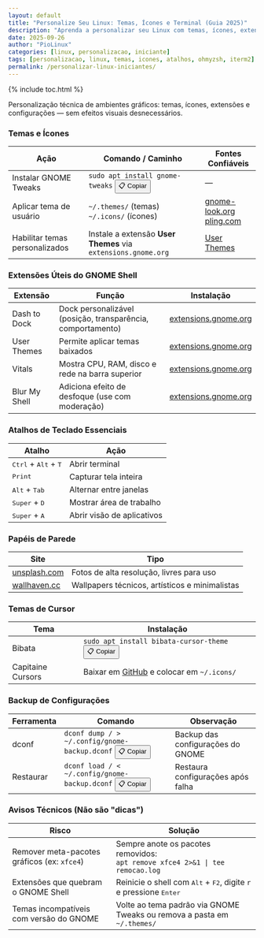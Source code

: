 ```yaml
---
layout: default
title: "Personalize Seu Linux: Temas, Ícones e Terminal (Guia 2025)"
description: "Aprenda a personalizar seu Linux com temas, ícones, extensões e atalhos. Deixe seu sistema com a sua cara — como um terminal com Oh My Zsh."
date: 2025-09-26
author: "PioLinux"
categories: [linux, personalizacao, iniciante]
tags: [personalizacao, linux, temas, icones, atalhos, ohmyzsh, iterm2]
permalink: /personalizar-linux-iniciantes/
---
```



{% include toc.html %}



<section class="post-content">

<p>Personalização técnica de ambientes gráficos: temas, ícones, extensões e configurações — sem efeitos visuais desnecessários.</p>

  <h3 id="temas-icone">Temas e Ícones</h3>
<table class="evergreen-table">
  <thead>
    <tr>
      <th>Ação</th>
      <th>Comando / Caminho</th>
      <th>Fontes Confiáveis</th>
    </tr>
  </thead>
  <tbody>
    <tr>
      <td data-label="Ação">Instalar GNOME Tweaks</td>
      <td data-label="Comando / Caminho">
        <code>sudo apt install gnome-tweaks</code>
        <button class="copy-btn" data-command="sudo apt install gnome-tweaks">📋 Copiar</button>
      </td>
      <td data-label="Fontes Confiáveis">—</td>
    </tr>
    <tr>
      <td data-label="Ação">Aplicar tema de usuário</td>
      <td data-label="Comando / Caminho">
        <code>~/.themes/</code> (temas)<br>
        <code>~/.icons/</code> (ícones)
      </td>
      <td data-label="Fontes Confiáveis">
        <a href="https://www.gnome-look.org/" target="_blank">gnome-look.org</a><br>
        <a href="https://pling.com/" target="_blank">pling.com</a>
      </td>
    </tr>
    <tr>
      <td data-label="Ação">Habilitar temas personalizados</td>
      <td data-label="Comando / Caminho">
        Instale a extensão <strong>User Themes</strong> via <code>extensions.gnome.org</code>
      </td>
      <td data-label="Fontes Confiáveis">
        <a href="https://extensions.gnome.org/extension/19/user-themes/" target="_blank">User Themes</a>
      </td>
    </tr>
  </tbody>
</table>

<h3 id="extensoes">Extensões Úteis do GNOME Shell</h3>
<table class="evergreen-table">
  <thead>
    <tr>
      <th>Extensão</th>
      <th>Função</th>
      <th>Instalação</th>
    </tr>
  </thead>
  <tbody>
    <tr>
      <td data-label="Extensão">Dash to Dock</td>
      <td data-label="Função">Dock personalizável (posição, transparência, comportamento)</td>
      <td data-label="Instalação">
        <a href="https://extensions.gnome.org/extension/307/dash-to-dock/" target="_blank">extensions.gnome.org</a>
      </td>
    </tr>
    <tr>
      <td data-label="Extensão">User Themes</td>
      <td data-label="Função">Permite aplicar temas baixados</td>
      <td data-label="Instalação">
        <a href="https://extensions.gnome.org/extension/19/user-themes/" target="_blank">extensions.gnome.org</a>
      </td>
    </tr>
    <tr>
      <td data-label="Extensão">Vitals</td>
      <td data-label="Função">Mostra CPU, RAM, disco e rede na barra superior</td>
      <td data-label="Instalação">
        <a href="https://extensions.gnome.org/extension/1460/vitals/" target="_blank">extensions.gnome.org</a>
      </td>
    </tr>
    <tr>
      <td data-label="Extensão">Blur My Shell</td>
      <td data-label="Função">Adiciona efeito de desfoque (use com moderação)</td>
      <td data-label="Instalação">
        <a href="https://extensions.gnome.org/extension/3193/blur-my-shell/" target="_blank">extensions.gnome.org</a>
      </td>
    </tr>
  </tbody>
</table>

<h3 id="atalhos">Atalhos de Teclado Essenciais</h3>
<table class="evergreen-table">
  <thead>
    <tr>
      <th>Atalho</th>
      <th>Ação</th>
    </tr>
  </thead>
  <tbody>
    <tr>
      <td data-label="Atalho"><kbd>Ctrl</kbd> + <kbd>Alt</kbd> + <kbd>T</kbd></td>
      <td data-label="Ação">Abrir terminal</td>
    </tr>
    <tr>
      <td data-label="Atalho"><kbd>Print</kbd></td>
      <td data-label="Ação">Capturar tela inteira</td>
    </tr>
    <tr>
      <td data-label="Atalho"><kbd>Alt</kbd> + <kbd>Tab</kbd></td>
      <td data-label="Ação">Alternar entre janelas</td>
    </tr>
    <tr>
      <td data-label="Atalho"><kbd>Super</kbd> + <kbd>D</kbd></td>
      <td data-label="Ação">Mostrar área de trabalho</td>
    </tr>
    <tr>
      <td data-label="Atalho"><kbd>Super</kbd> + <kbd>A</kbd></td>
      <td data-label="Ação">Abrir visão de aplicativos</td>
    </tr>
  </tbody>
</table>

<h3 id="papeis-parede">Papéis de Parede</h3>
<table class="evergreen-table">
  <thead>
    <tr>
      <th>Site</th>
      <th>Tipo</th>
    </tr>
  </thead>
  <tbody>
    <tr>
      <td data-label="Site"><a href="https://unsplash.com/" target="_blank">unsplash.com</a></td>
      <td data-label="Tipo">Fotos de alta resolução, livres para uso</td>
    </tr>
    <tr>
      <td data-label="Site"><a href="https://wallhaven.cc/" target="_blank">wallhaven.cc</a></td>
      <td data-label="Tipo">Wallpapers técnicos, artísticos e minimalistas</td>
    </tr>
  </tbody>
</table>

<h3 id="cursores">Temas de Cursor</h3>
<table class="evergreen-table">
  <thead>
    <tr>
      <th>Tema</th>
      <th>Instalação</th>
    </tr>
  </thead>
  <tbody>
    <tr>
      <td data-label="Tema">Bibata</td>
      <td data-label="Instalação">
        <code>sudo apt install bibata-cursor-theme</code>
        <button class="copy-btn" data-command="sudo apt install bibata-cursor-theme">📋 Copiar</button>
      </td>
    </tr>
    <tr>
      <td data-label="Tema">Capitaine Cursors</td>
      <td data-label="Instalação">
        Baixar em <a href="https://github.com/keeferrourke/capitaine-cursors" target="_blank">GitHub</a> e colocar em <code>~/.icons/</code>
      </td>
    </tr>
  </tbody>
</table>

<h3 id="backup-config">Backup de Configurações</h3>
<table class="evergreen-table">
  <thead>
    <tr>
      <th>Ferramenta</th>
      <th>Comando</th>
      <th>Observação</th>
    </tr>
  </thead>
  <tbody>
    <tr>
      <td data-label="Ferramenta">dconf</td>
      <td data-label="Comando">
        <code>dconf dump / > ~/.config/gnome-backup.dconf</code>
        <button class="copy-btn" data-command="dconf dump / > ~/.config/gnome-backup.dconf">📋 Copiar</button>
      </td>
      <td data-label="Observação">Backup das configurações do GNOME</td>
    </tr>
    <tr>
      <td data-label="Ferramenta">Restaurar</td>
      <td data-label="Comando">
        <code>dconf load / < ~/.config/gnome-backup.dconf</code>
        <button class="copy-btn" data-command="dconf load / < ~/.config/gnome-backup.dconf">📋 Copiar</button>
      </td>
      <td data-label="Observação">Restaura configurações após falha</td>
    </tr>
  </tbody>
</table>

<h3 id="aviso-seguranca">Avisos Técnicos (Não são "dicas")</h3>
<table class="evergreen-table">
  <thead>
    <tr>
      <th>Risco</th>
      <th>Solução</th>
    </tr>
  </thead>
  <tbody>
    <tr>
      <td data-label="Risco">Remover meta-pacotes gráficos (ex: <code>xfce4</code>)</td>
      <td data-label="Solução">
        Sempre anote os pacotes removidos:<br>
        <code>apt remove xfce4 2>&1 | tee remocao.log</code>
      </td>
    </tr>
    <tr>
      <td data-label="Risco">Extensões que quebram o GNOME Shell</td>
      <td data-label="Solução">
        Reinicie o shell com <kbd>Alt</kbd> + <kbd>F2</kbd>, digite <code>r</code> e pressione <kbd>Enter</kbd>
      </td>
    </tr>
    <tr>
      <td data-label="Risco">Temas incompatíveis com versão do GNOME</td>
      <td data-label="Solução">
        Volte ao tema padrão via GNOME Tweaks ou remova a pasta em <code>~/.themes/</code>
      </td>
    </tr>
  </tbody>
</table>

</section>



